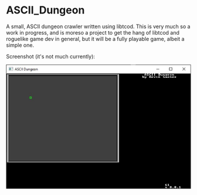 # ASCII_Dungeon

A small, ASCII dungeon crawler written using libtcod. This is very much so a work in progress, and is moreso a project to get the hang of libtcod and roguelike game dev in general, but it will be a fully playable game, albeit a simple one.

Screenshot (it's not much currently):

![It's not much but it's mine](https://github.com/KevDev13/ASCII_Dungeon/blob/master/Screenshots/screenshot_readme.jpg?raw=true)
